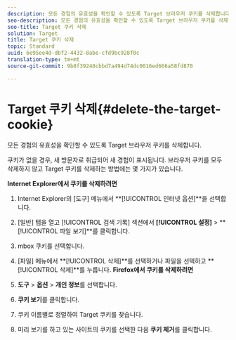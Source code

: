 ```yaml
---
description: 모든 경험의 유효성을 확인할 수 있도록 Target 브라우저 쿠키를 삭제합니다.
seo-description: 모든 경험의 유효성을 확인할 수 있도록 Target 브라우저 쿠키를 삭제합니다.
seo-title: Target 쿠키 삭제
solution: Target
title: Target 쿠키 삭제
topic: Standard
uuid: 6e95ee4d-dbf2-4432-8abe-cfd9bc928f0c
translation-type: tm+mt
source-git-commit: 9b8f39240cbbd7a494d74dc0016ed666a58fd870

---
```



# Target 쿠키 삭제{#delete-the-target-cookie}

모든 경험의 유효성을 확인할 수 있도록 Target 브라우저 쿠키를 삭제합니다.

쿠키가 없을 경우, 새 방문자로 취급되어 새 경험이 표시됩니다. 브라우저 쿠키를 모두 삭제하지 않고 Target 쿠키를 삭제하는 방법에는 몇 가지가 있습니다.

**Internet Explorer에서 쿠키를 삭제하려면**

1. Internet Explorer의 [도구] 메뉴에서 **[!UICONTROL 인터넷 옵션]**을 선택합니다.
1. [일반] 탭을 열고 [!UICONTROL 검색 기록] 섹션에서 **[!UICONTROL 설정]** &gt; **[!UICONTROL 파일 보기]**를 클릭합니다.
1. mbox 쿠키를 선택합니다.
1. [파일] 메뉴에서 **[!UICONTROL 삭제]**를 선택하거나 파일을 선택하고 **[!UICONTROL 삭제]**를 누릅니다.
   **Firefox에서 쿠키를 삭제하려면**

1. **도구** &gt; **옵션** &gt; **개인 정보**를 선택합니다.

1. **쿠키 보기**를 클릭합니다.
1. 쿠키 이름별로 정렬하여 Target 쿠키를 찾습니다.
1. 미리 보기를 하고 있는 사이트의 쿠키를 선택한 다음 **쿠키 제거**를 클릭합니다.

